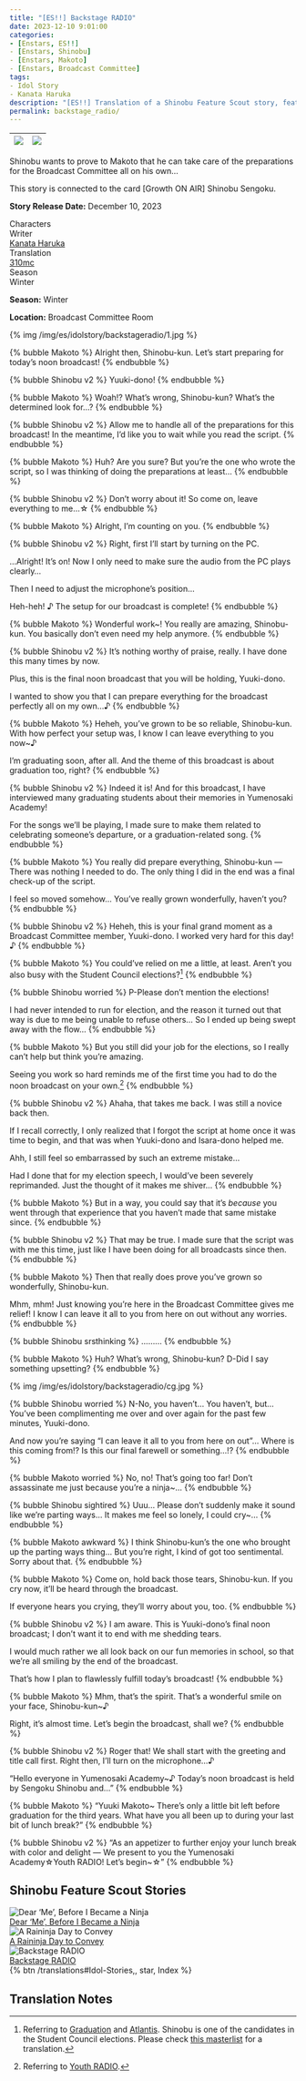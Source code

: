 ```yaml
---
title: "[ES!!] Backstage RADIO"
date: 2023-12-10 9:01:00
categories:
- [Enstars, ES!!]
- [Enstars, Shinobu]
- [Enstars, Makoto]
- [Enstars, Broadcast Committee]
tags:
- Idol Story
- Kanata Haruka
description: "[ES!!] Translation of a Shinobu Feature Scout story, featuring Makoto. Shinobu wants to prove to Makoto that he can take care of the preparations for the Broadcast Committee all on his own…"
permalink: backstage_radio/
---
```


![](/img/es/idolstory/backstageradio/c1.jpg)|![](/img/es/idolstory/backstageradio/c2.jpg)
:-:|:-:

Shinobu wants to prove to Makoto that he can take care of the preparations for the Broadcast Committee all on his own…

This story is connected to the card [Growth ON AIR] Shinobu Sengoku.

<p class="releasedate"><b>Story Release Date:</b> December 10, 2023</p>

<div class="three-wrapper" style="--storyColor:#5ac189;--storyColor-rgb:90,193,137;--storyColor-h:147.4;--storyColor-s:45.4%;--storyColor-l:55.5%;">
    <div class="info-area">
        <div class="info">
            <div class="info-item characters">
                <div class="label">
                    Characters
                </div>
                <div class="value">
                <a href="/categories/Enstars/Shinobu" character="Shinobu"></a>
                <a href="/categories/Enstars/Makoto" character="Makoto"></a>
                </div>
            </div>
            <div class="info-item one">
                <div class="label">
                    Writer
                </div>
                <div class="value">
                    <a href="/tags/Kanata-Haruka/">Kanata Haruka</a>
                </div>
            </div>
            <div class="info-item two">
                <div class="label">
                    Translation
                </div>
                <div class="value">
                    <a href="/about">310mc</a>
                </div>
            </div>
            <div class="info-item three">
                <div class="label">
                   Season
                </div>
                <div class="value">                 
                    Winter
                </div>
            </div>
        </div>
    </div>
</div>

<!-- more -->

<div class="msr-season winter">
    <p><span><b>Season:</b> Winter</span></p>
</div>

<div class="msr-location">
    <p><span><b>Location:</b> Broadcast Committee Room</span></p>
</div>

{% img /img/es/idolstory/backstageradio/1.jpg %}

{% bubble Makoto %}
Alright then, Shinobu-kun. Let’s start preparing for today’s noon broadcast!
{% endbubble %}

{% bubble Shinobu v2 %}
Yuuki-dono!
{% endbubble %}

{% bubble Makoto %}
Woah!? What’s wrong, Shinobu-kun? What’s the determined look for…?
{% endbubble %}

{% bubble Shinobu v2 %}
Allow me to handle all of the preparations for this broadcast! In the meantime, I’d like you to wait while you read the script.
{% endbubble %}

{% bubble Makoto %}
Huh? Are you sure? But you’re the one who wrote the script, so I was thinking of doing the preparations at least…
{% endbubble %}

{% bubble Shinobu v2 %}
Don’t worry about it! So come on, leave everything to me…☆
{% endbubble %}

{% bubble Makoto %}
Alright, I’m counting on you.
{% endbubble %}

{% bubble Shinobu v2 %}
Right, first I’ll start by turning on the PC.

…Alright! It’s on! Now I only need to make sure the audio from the PC plays clearly…

Then I need to adjust the microphone’s position…

Heh-heh! ♪ The setup for our broadcast is complete!
{% endbubble %}

{% bubble Makoto %}
Wonderful work~! You really are amazing, Shinobu-kun. You basically don’t even need my help anymore.
{% endbubble %}

{% bubble Shinobu v2 %}
It’s nothing worthy of praise, really. I have done this many times by now.

Plus, this is the final noon broadcast that you will be holding, Yuuki-dono.

I wanted to show you that I can prepare everything for the broadcast perfectly all on my own…♪
{% endbubble %}

{% bubble Makoto %}
Heheh, you’ve grown to be so reliable, Shinobu-kun. With how perfect your setup was, I know I can leave everything to you now~♪

I’m graduating soon, after all. And the theme of this broadcast is about graduation too, right?
{% endbubble %}

{% bubble Shinobu v2 %}
Indeed it is! And for this broadcast, I have interviewed many graduating students about their memories in Yumenosaki Academy!

For the songs we’ll be playing, I made sure to make them related to celebrating someone’s departure, or a graduation-related song.
{% endbubble %}

{% bubble Makoto %}
You really did prepare everything, Shinobu-kun — There was nothing I needed to do. The only thing I did in the end was a final check-up of the script.

I feel so moved somehow… You’ve really grown wonderfully, haven’t you?
{% endbubble %}

{% bubble Shinobu v2 %}
Heheh, this is your final grand moment as a Broadcast Committee member, Yuuki-dono. I worked very hard for this day! ♪
{% endbubble %}

{% bubble Makoto %}
You could’ve relied on me a little, at least. Aren’t you also busy with the Student Council elections?[^1]
{% endbubble %}

{% bubble Shinobu worried %}
P-Please don’t mention the elections!

I had never intended to run for election, and the reason it turned out that way is due to me being unable to refuse others… So I ended up being swept away with the flow…
{% endbubble %}

{% bubble Makoto %}
But you still did your job for the elections, so I really can’t help but think you’re amazing.

Seeing you work so hard reminds me of the first time you had to do the noon broadcast on your own.[^2]
{% endbubble %}

{% bubble Shinobu v2 %}
Ahaha, that takes me back. I was still a novice back then.

If I recall correctly, I only realized that I forgot the script at home once it was time to begin, and that was when Yuuki-dono and Isara-dono helped me.

Ahh, I still feel so embarrassed by such an extreme mistake…

Had I done that for my election speech, I would’ve been severely reprimanded. Just the thought of it makes me shiver…
{% endbubble %}

{% bubble Makoto %}
But in a way, you could say that it’s <em>because</em> you went through that experience that you haven’t made that same mistake since.
{% endbubble %}

{% bubble Shinobu v2 %}
That may be true. I made sure that the script was with me this time, just like I have been doing for all broadcasts since then.
{% endbubble %}

{% bubble Makoto %}
Then that really does prove you’ve grown so wonderfully, Shinobu-kun.

Mhm, mhm! Just knowing you’re here in the Broadcast Committee gives me relief! I know I can leave it all to you from here on out without any worries.
{% endbubble %}

{% bubble Shinobu srsthinking %}
………
{% endbubble %}

{% bubble Makoto %}
Huh? What’s wrong, Shinobu-kun? D-Did I say something upsetting?
{% endbubble %}

{% img /img/es/idolstory/backstageradio/cg.jpg %}

{% bubble Shinobu worried %}
N-No, you haven’t… You haven’t, but… You’ve been complimenting me over and over again for the past few minutes, Yuuki-dono.

And now you’re saying “I can leave it all to you from here on out”… Where is this coming from!? Is this our final farewell or something…!?
{% endbubble %}

{% bubble Makoto worried %}
No, no! That’s going too far! Don’t assassinate me just because you’re a ninja~…
{% endbubble %}

{% bubble Shinobu sightired %}
Uuu… Please don’t suddenly make it sound like we’re parting ways… It makes me feel so lonely, I could cry~…
{% endbubble %}

{% bubble Makoto awkward %}
I think Shinobu-kun’s the one who brought up the parting ways thing… But you’re right, I kind of got too sentimental. Sorry about that.
{% endbubble %}

{% bubble Makoto %}
Come on, hold back those tears, Shinobu-kun. If you cry now, it’ll be heard through the broadcast.

If everyone hears you crying, they’ll worry about you, too.
{% endbubble %}

{% bubble Shinobu v2 %}
I am aware. This is Yuuki-dono’s final noon broadcast; I don’t want it to end with me shedding tears.

I would much rather we all look back on our fun memories in school, so that we’re all smiling by the end of the broadcast.

That’s how I plan to flawlessly fulfill today’s broadcast!
{% endbubble %}

{% bubble Makoto %}
Mhm, that’s the spirit. That’s a wonderful smile on your face, Shinobu-kun~♪

Right, it’s almost time. Let’s begin the broadcast, shall we?
{% endbubble %}

{% bubble Shinobu v2 %}
Roger that! We shall start with the greeting and title call first. Right then, I’ll turn on the microphone…♪

“Hello everyone in Yumenosaki Academy~♪ Today’s noon broadcast is held by Sengoku Shinobu and…”
{% endbubble %}

{% bubble Makoto %}
“Yuuki Makoto~ There’s only a little bit left before graduation for the third years. What have you all been up to during your last bit of lunch break?”
{% endbubble %}

{% bubble Shinobu v2 %}
“As an appetizer to further enjoy your lunch break with color and delight — We present to you the Yumenosaki Academy☆Youth RADIO! Let’s begin~☆”
{% endbubble %}

## Shinobu Feature Scout Stories

<div class="stories">
<div class="story">
    <div class="thumbimage">
        <img
            src="/img/es/idolstory/dearmeninja/c1.jpg"
            alt="Dear ‘Me’, Before I Became a Ninja"
        />
    </div>
    <a href="/dear_me_before_i_became_a_ninja" class="storyName" target="_blank">
        <span>Dear ‘Me’, Before I Became a Ninja</span>
        <span class="read"></span>
    </a>
</div>
<div class="story">
    <div class="thumbimage">
        <img
            src="/img/es/idolstory/ninjarain/c1.jpg"
            alt="A Raininja Day to Convey"
        />
    </div>
    <a href="/a_raininja_day_to_convey" class="storyName" target="_blank">
        <span>A Raininja Day to Convey</span>
        <span class="read"></span>
    </a>
</div>
<div class="story">
    <div class="thumbimage">
        <img
            src="/img/es/idolstory/backstageradio/c1.jpg"
            alt="Backstage RADIO"
        />
    </div>
    <a href="/backstage_radio" class="storyName" target="_blank">
        <span>Backstage RADIO</span>
        <span class="read"></span>
    </a>
</div>
</div>

<div toc>{% btn /translations#Idol-Stories,, star, Index %}</div>

## Translation Notes

[^1]: Referring to <a href="https://ensemble-stars.fandom.com/wiki/Graduation" target="_blank">Graduation</a> and <a href="https://ensemble-stars.fandom.com/wiki/Atlantis" target="_blank">Atlantis</a>. Shinobu is one of the candidates in the Student Council elections. Please check <a href="https://enstarsmasterlist.github.io/scoutevent" target="_blank">this masterlist</a> for a translation.
[^2]: Referring to <a href="https://ensemble-stars.fandom.com/wiki/Youth_RADIO" target="_blank">Youth RADIO</a>.
